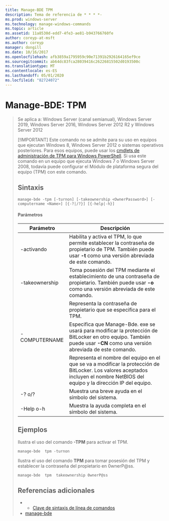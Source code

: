 ```yaml
---
title: Manage-BDE TPM
description: Tema de referencia de * * * *-
ms.prod: windows-server
ms.technology: manage-windows-commands
ms.topic: article
ms.assetid: 11a8530d-edd7-4fe3-ae81-b943766760fe
author: coreyp-at-msft
ms.author: coreyp
manager: dongill
ms.date: 10/16/2017
ms.openlocfilehash: afb3859a1795959c90e71391b2926164165ef9ce
ms.sourcegitcommit: ab64dc83fca28039416c26226815502d0193500c
ms.translationtype: MT
ms.contentlocale: es-ES
ms.lasthandoff: 05/01/2020
ms.locfileid: "82724072"
---
```

# <a name="manage-bde-tpm"></a>Manage-BDE: TPM

> Se aplica a: Windows Server (canal semianual), Windows Server 2019, Windows Server 2016, Windows Server 2012 R2 y Windows Server 2012
> 
> [!IMPORTANT]
> Este comando no se admite para su uso en equipos que ejecutan Windows 8, Windows Server 2012 o sistemas operativos posteriores. Para esos equipos, puede usar los [cmdlets de administración de TPM para Windows PowerShell](https://docs.microsoft.com/powershell/module/trustedplatformmodule/).
> Si usa este comando en un equipo que ejecuta Windows 7 o Windows Server 2008, todavía puede configurar el Módulo de plataforma segura del equipo (TPM) con este comando.
> ## <a name="syntax"></a>Sintaxis
> ```
> manage-bde -tpm [-turnon] [-takeownership <OwnerPassword>] [-computername <Name>] [{-?|/?}] [{-help|-h}]
> ```
> #### <a name="parameters"></a>Parámetros
> 
> |    Parámetro    |                                                                              Descripción                                                                               |
> |-----------------|------------------------------------------------------------------------------------------------------------------------------------------------------------------------|
> |     -activando     |              Habilita y activa el TPM, lo que permite establecer la contraseña de propietario de TPM. También puede usar **-t** como una versión abreviada de este comando.              |
> | -takeownership  |                      Toma posesión del TPM mediante el establecimiento de una contraseña de propietario. También puede usar **-o** como una versión abreviada de este comando.                       |
> | <OwnerPassword> |                                                      Representa la contraseña de propietario que se especifica para el TPM.                                                       |
> |  -COMPUTERNAME  | Especifica que Manage-Bde. exe se usará para modificar la protección de BitLocker en otro equipo. También puede usar **-CN** como una versión abreviada de este comando. |
> |     <Name>      |    Representa el nombre del equipo en el que se va a modificar la protección de BitLocker. Los valores aceptados incluyen el nombre NetBIOS del equipo y la dirección IP del equipo.     |
> |    -? o/?     |                                                               Muestra una breve ayuda en el símbolo del sistema.                                                               |
> |   -Help o-h   |                                                             Muestra la ayuda completa en el símbolo del sistema.                                                              |
> 
> ## <a name="examples"></a>Ejemplos
> Ilustra el uso del comando **-TPM** para activar el TPM.
> ```
> manage-bde  tpm -turnon
> ```
> Ilustra el uso del comando **TPM** para tomar posesión del TPM y establecer la contraseña del propietario en 0wnerP@ss.
> ```
> manage-bde  tpm  takeownership 0wnerP@ss
> ```
> ## <a name="additional-references"></a>Referencias adicionales
> -   - [Clave de sintaxis de línea de comandos](command-line-syntax-key.md)
> -   [manage-bde](manage-bde.md)

